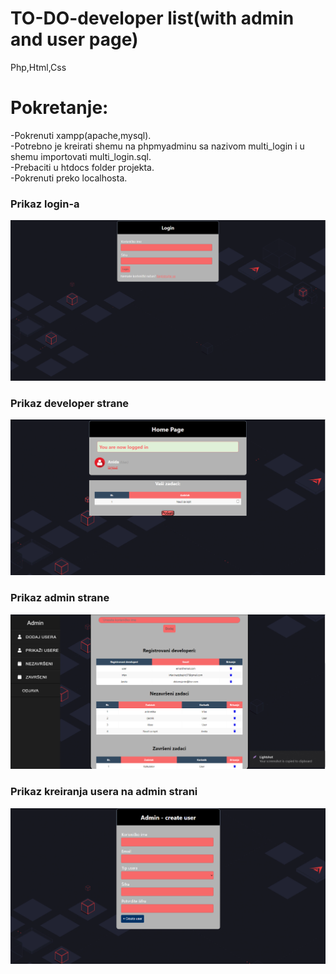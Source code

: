 # TO-DO-developer list(with admin and user page)
Php,Html,Css

# Pokretanje:
-Pokrenuti xampp(apache,mysql).  
-Potrebno je kreirati shemu na phpmyadminu sa nazivom multi_login i u shemu importovati multi_login.sql.  
-Prebaciti u htdocs folder projekta.  
-Pokrenuti preko localhosta.  

### Prikaz login-a  
![](imgs/login.png)

### Prikaz developer strane  
![](imgs/developer.png)

### Prikaz admin strane  
![](imgs/admin.png)

### Prikaz kreiranja usera na admin strani  
![](imgs/createuser.png)
